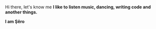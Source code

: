 Hi there,
let's know me
**I like to listen music, dancing, writing code and another things.**

**I am Şêro**